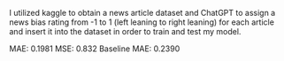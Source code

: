 I utilized kaggle to obtain a news article dataset and ChatGPT to assign a news bias rating from -1 to 1 (left leaning to right leaning) for each article and insert it into the dataset in order to train and test my model.

MAE: 0.1981
MSE: 0.832
Baseline MAE: 0.2390
